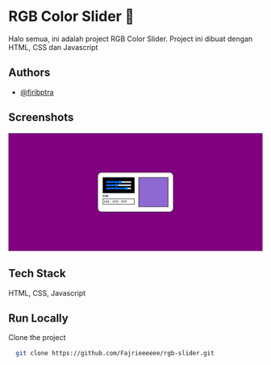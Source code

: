 
# RGB Color Slider 🎨

Halo semua, ini adalah project RGB Color Slider. Project ini dibuat dengan HTML, CSS dan Javascript
## Authors

- [@fjribptra](https://www.instagram.com/fjribptra)


## Screenshots

![App Screenshot](./rgb-slider.png)


## Tech Stack

HTML, CSS, Javascript


## Run Locally

Clone the project

```bash
  git clone https://github.com/Fajrieeeeee/rgb-slider.git
```


